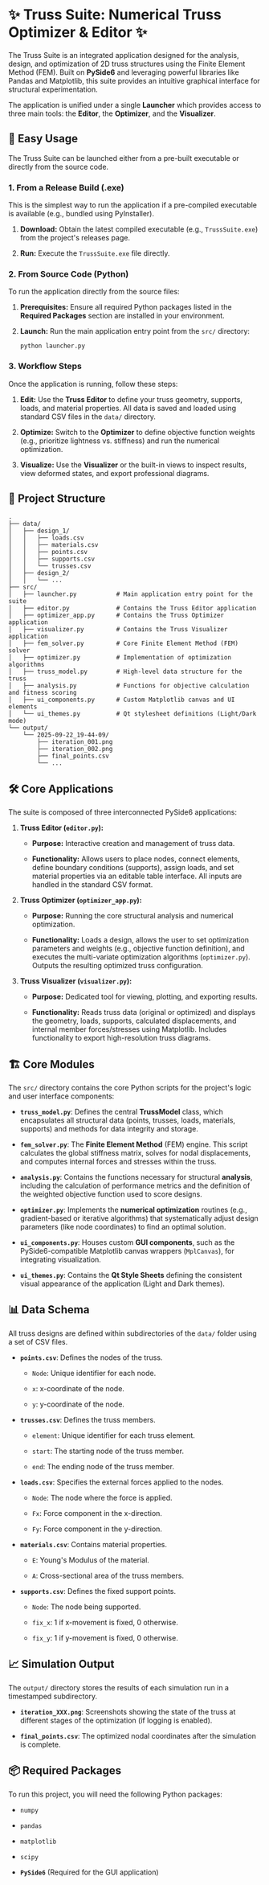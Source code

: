 # ✨ Truss Suite: Numerical Truss Optimizer & Editor ✨

The Truss Suite is an integrated application designed for the analysis, design, and optimization of 2D truss structures using the Finite Element Method (FEM). Built on **PySide6** and leveraging powerful libraries like Pandas and Matplotlib, this suite provides an intuitive graphical interface for structural experimentation.

The application is unified under a single **Launcher** which provides access to three main tools: the **Editor**, the **Optimizer**, and the **Visualizer**.

## 🚀 Easy Usage

The Truss Suite can be launched either from a pre-built executable or directly from the source code.

### 1. From a Release Build (.exe)

This is the simplest way to run the application if a pre-compiled executable is available (e.g., bundled using PyInstaller).

1. **Download:** Obtain the latest compiled executable (e.g., `TrussSuite.exe`) from the project's releases page.
    
2. **Run:** Execute the `TrussSuite.exe` file directly.
    

### 2. From Source Code (Python)

To run the application directly from the source files:

1. **Prerequisites:** Ensure all required Python packages listed in the **Required Packages** section are installed in your environment.
    
2. **Launch:** Run the main application entry point from the `src/` directory:
    
    ```
    python launcher.py
    ```
    

### 3. Workflow Steps

Once the application is running, follow these steps:

1. **Edit:** Use the **Truss Editor** to define your truss geometry, supports, loads, and material properties. All data is saved and loaded using standard CSV files in the `data/` directory.
    
2. **Optimize:** Switch to the **Optimizer** to define objective function weights (e.g., prioritize lightness vs. stiffness) and run the numerical optimization.
    
3. **Visualize:** Use the **Visualizer** or the built-in views to inspect results, view deformed states, and export professional diagrams.
    

## 📂 Project Structure

```
.
├── data/
│   ├── design_1/
│   │   ├── loads.csv
│   │   ├── materials.csv
│   │   ├── points.csv
│   │   ├── supports.csv
│   │   └── trusses.csv
│   ├── design_2/
│   │   └── ...
├── src/
│   ├── launcher.py           # Main application entry point for the suite
│   ├── editor.py             # Contains the Truss Editor application
│   ├── optimizer_app.py      # Contains the Truss Optimizer application
│   ├── visualizer.py         # Contains the Truss Visualizer application
│   ├── fem_solver.py         # Core Finite Element Method (FEM) solver
│   ├── optimizer.py          # Implementation of optimization algorithms
│   ├── truss_model.py        # High-level data structure for the truss
│   ├── analysis.py           # Functions for objective calculation and fitness scoring
│   ├── ui_components.py      # Custom Matplotlib canvas and UI elements
│   └── ui_themes.py          # Qt stylesheet definitions (Light/Dark mode)
└── output/
    └── 2025-09-22_19-44-09/
        ├── iteration_001.png
        ├── iteration_002.png
        ├── final_points.csv
        └── ...

```

## 🛠️ Core Applications

The suite is composed of three interconnected PySide6 applications:

1. **Truss Editor (`editor.py`):**
    
    - **Purpose:** Interactive creation and management of truss data.
        
    - **Functionality:** Allows users to place nodes, connect elements, define boundary conditions (supports), assign loads, and set material properties via an editable table interface. All inputs are handled in the standard CSV format.
        
2. **Truss Optimizer (`optimizer_app.py`):**
    
    - **Purpose:** Running the core structural analysis and numerical optimization.
        
    - **Functionality:** Loads a design, allows the user to set optimization parameters and weights (e.g., objective function definition), and executes the multi-variate optimization algorithms (`optimizer.py`). Outputs the resulting optimized truss configuration.
        
3. **Truss Visualizer (`visualizer.py`):**
    
    - **Purpose:** Dedicated tool for viewing, plotting, and exporting results.
        
    - **Functionality:** Reads truss data (original or optimized) and displays the geometry, loads, supports, calculated displacements, and internal member forces/stresses using Matplotlib. Includes functionality to export high-resolution truss diagrams.
        

## 🏗️ Core Modules

The `src/` directory contains the core Python scripts for the project's logic and user interface components:

- **`truss_model.py`**: Defines the central **TrussModel** class, which encapsulates all structural data (points, trusses, loads, materials, supports) and methods for data integrity and storage.
    
- **`fem_solver.py`**: The **Finite Element Method** (FEM) engine. This script calculates the global stiffness matrix, solves for nodal displacements, and computes internal forces and stresses within the truss.
    
- **`analysis.py`**: Contains the functions necessary for structural **analysis**, including the calculation of performance metrics and the definition of the weighted objective function used to score designs.
    
- **`optimizer.py`**: Implements the **numerical optimization** routines (e.g., gradient-based or iterative algorithms) that systematically adjust design parameters (like node coordinates) to find an optimal solution.
    
- **`ui_components.py`**: Houses custom **GUI components**, such as the PySide6-compatible Matplotlib canvas wrappers (`MplCanvas`), for integrating visualization.
    
- **`ui_themes.py`**: Contains the **Qt Style Sheets** defining the consistent visual appearance of the application (Light and Dark themes).
    

## 📊 Data Schema

All truss designs are defined within subdirectories of the `data/` folder using a set of CSV files.

- **`points.csv`**: Defines the nodes of the truss.
    
    - `Node`: Unique identifier for each node.
        
    - `x`: x-coordinate of the node.
        
    - `y`: y-coordinate of the node.
        
- **`trusses.csv`**: Defines the truss members.
    
    - `element`: Unique identifier for each truss element.
        
    - `start`: The starting node of the truss member.
        
    - `end`: The ending node of the truss member.
        
- **`loads.csv`**: Specifies the external forces applied to the nodes.
    
    - `Node`: The node where the force is applied.
        
    - `Fx`: Force component in the x-direction.
        
    - `Fy`: Force component in the y-direction.
        
- **`materials.csv`**: Contains material properties.
    
    - `E`: Young's Modulus of the material.
        
    - `A`: Cross-sectional area of the truss members.
        
- **`supports.csv`**: Defines the fixed support points.
    
    - `Node`: The node being supported.
        
    - `fix_x`: 1 if x-movement is fixed, 0 otherwise.
        
    - `fix_y`: 1 if y-movement is fixed, 0 otherwise.
        

## 📈 Simulation Output

The `output/` directory stores the results of each simulation run in a timestamped subdirectory.

- **`iteration_XXX.png`**: Screenshots showing the state of the truss at different stages of the optimization (if logging is enabled).
    
- **`final_points.csv`**: The optimized nodal coordinates after the simulation is complete.
    

## 📦 Required Packages

To run this project, you will need the following Python packages:

- `numpy`
    
- `pandas`
    
- `matplotlib`
    
- `scipy`
    
- **`PySide6`** (Required for the GUI application)